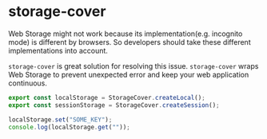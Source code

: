# storage-cover
Web Storage might not work because its implementation(e.g. incognito mode) is different by browsers. So developers should take these different implementations into account.

```storage-cover``` is great solution for resolving this issue. ```storage-cover``` wraps Web Storage to prevent unexpected error and keep your web application continuous.

```typescript
export const localStorage = StorageCover.createLocal();
export const sessionStorage = StorageCover.createSession();
```

```typescript
localStorage.set("SOME_KEY");
console.log(localStorage.get(""));
```
